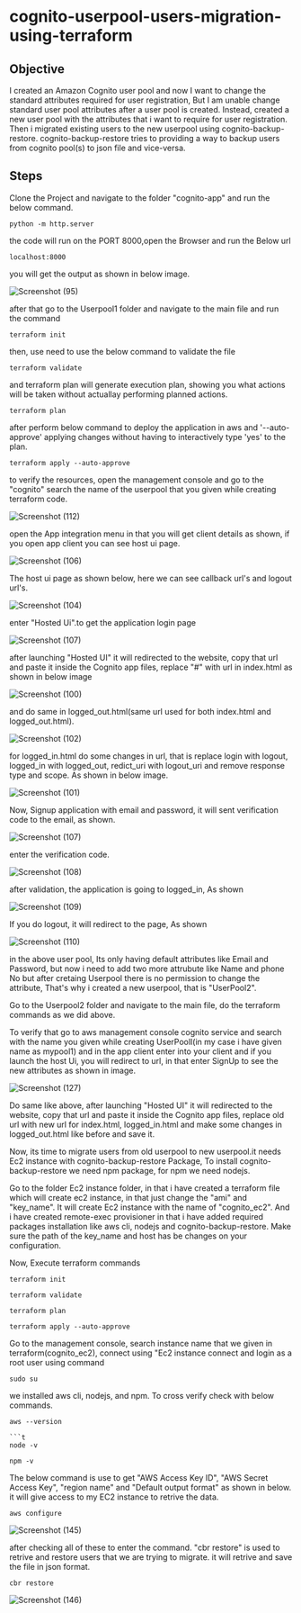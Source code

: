 # cognito-userpool-users-migration-using-terraform

## Objective
I created an Amazon Cognito user pool and now I want to change the standard attributes required for user registration, But I am unable change standard user pool attributes after a user pool is created. Instead, created a new user pool with the attributes that i want to require for user registration. Then i  migrated  existing users to the new userpool using cognito-backup-restore.
cognito-backup-restore tries to  providing a way to backup users from cognito pool(s) to json file and vice-versa.

## Steps

Clone the Project and navigate to the folder "cognito-app" and run the below command.
```t
python -m http.server 
```
the code will run on the PORT 8000,open the Browser and run the Below url
```t
localhost:8000
```
you will get the output as shown in below image.

![Screenshot (95)](https://user-images.githubusercontent.com/120295902/235646615-444e1946-0323-4395-9fac-0d55266d13d6.png)

after that go to the Userpool1 folder and navigate to the main file and run the command
```t
terraform init
```
then, use need to use the below command to validate the file
```t
terraform validate
```
and terraform plan will generate execution plan, showing you what actions will be taken without actuallay performing planned actions.
```t
terraform plan
```
after perform below command to deploy the application in aws and '--auto-approve' applying changes without having to interactively type 'yes' to the plan.
```t
terraform apply --auto-approve
```
to verify the resources, open the management console and go to the "cognito" search the name of the userpool that you given while creating terraform code.

![Screenshot (112)](https://user-images.githubusercontent.com/120295902/235833543-701fa476-af86-4e2f-88b1-c0553e4a602d.png)
 
 open the App integration menu in that you will get client details as shown, if you open app client you can see host ui page.
 
![Screenshot (106)](https://user-images.githubusercontent.com/120295902/235735658-8d887291-8903-4c34-a01c-e623d0a8aaa0.png)

The host ui page as shown below, here we can see callback url's and logout url's.

![Screenshot (104)](https://user-images.githubusercontent.com/120295902/235735667-8992eee2-d7dd-44ab-9702-85e56272d267.png)

enter "Hosted Ui".to get the application login page

![Screenshot (107)](https://user-images.githubusercontent.com/120295902/235735686-00932550-ff20-49eb-b475-e155bbed984b.png)

after launching "Hosted UI" it will redirected to the website, copy that url and paste it inside the Cognito app files, replace "#" with url in index.html
as shown in below image

![Screenshot (100)](https://user-images.githubusercontent.com/120295902/235729317-90441b7e-8859-4a6b-b343-2aaae7b733e0.png)

and do same in logged_out.html(same url used for both index.html and logged_out.html).

![Screenshot (102)](https://user-images.githubusercontent.com/120295902/235729341-80a18471-a6dc-4690-90ca-606b7d86db81.png)

for logged_in.html do some changes in url, that is replace login with logout, logged_in with logged_out, redict_uri with logout_uri and remove response type and scope. As shown in below image.

![Screenshot (101)](https://user-images.githubusercontent.com/120295902/235729327-838b19c6-7737-4cdb-8edf-202f523a8126.png)

Now, Signup application with email and password, it will sent verification code to the email, as shown.

![Screenshot (107)](https://user-images.githubusercontent.com/120295902/235737171-fbb61930-82e8-46f3-89e0-7fda2814734a.png)

enter the verification code.

![Screenshot (108)](https://user-images.githubusercontent.com/120295902/235737176-95e4bee9-a977-4fae-a0d2-6c87ff00b74b.png)

after validation, the application is going to logged_in, As shown

![Screenshot (109)](https://user-images.githubusercontent.com/120295902/235737180-c09e6ba9-401f-4f34-a59d-d57bb0ef6c6e.png)

If you do logout, it will redirect to the page, As shown

![Screenshot (110)](https://user-images.githubusercontent.com/120295902/235737187-15d02c48-8172-4b71-a04d-a43ca9b2644c.png)

in the above user pool, Its only having default attributes like Email and Password, but now i need to add two more attrubute like Name and phone No but after cretaing Userpool there is no permission to change the attribute, That's why i created a new userpool, that is "UserPool2".

Go to the Userpool2 folder and navigate to the main file, do the terraform commands as we did above.

To verify that go to aws management console cognito service and search with the name you given while creating UserPoolI(in my case i have given name as mypool1) and in the  app client enter into your client and if you launch the host Ui, you will redirect to url, in that enter SignUp to see the new attributes as shown in image.

![Screenshot (127)](https://user-images.githubusercontent.com/120295902/236803734-bc561cf4-36f7-41a5-a9ff-916ec8ab47bd.png)

 Do same like above, after launching "Hosted UI" it will redirected to the website, copy that url and paste it inside the Cognito app files, replace old url  with new url for index.html, logged_in.html and make some changes in logged_out.html like before and save it.
 
 Now, its time to migrate users from old userpool to new userpool.it needs Ec2 instance with cognito-backup-restore Package, To install cognito-backup-restore we need npm package, for   npm we need nodejs.
 
 Go to the folder Ec2 instance folder, in that i have created a terraform file which will create ec2 instance, in that just change the "ami" and "key_name". It will create Ec2 instance with  the  name of "cognito_ec2". And i have created remote-exec provisioner in that i have added required packages installation like aws cli, nodejs and cognito-backup-restore. Make sure the path of the key_name and host has be changes on your configuration.
 
Now, Execute terraform commands
```t
terraform init
```
```t
terraform validate
```
```t
terraform plan
```
```t
terraform apply --auto-approve
```
Go to the management console, search instance name that we given in terraform(cognito_ec2), connect using "Ec2 instance connect and login as a root user using command
```t
sudo su
```
we installed aws cli, nodejs, and npm. To cross verify check with below commands.
```t
aws --version

```t
node -v
```
```t
npm -v
```
The below command is use to get "AWS Access Key ID", "AWS Secret Access Key", "region name" and "Default output format" as shown in below. it will give access to my EC2 instance to retrive the data.
```t
aws configure
```
![Screenshot (145)](https://github.com/mugaliraghu/cognito-users-migration-using-terraform/assets/120295902/7bdab198-e4ca-4458-8146-cc4964ebce3a)

after checking all of these to enter the command. "cbr restore" is used to retrive and restore users that we are trying to migrate. it will retrive and save the file in json format.
```
cbr restore
```
![Screenshot (146)](https://github.com/mugaliraghu/cognito-users-migration-using-terraform/assets/120295902/dccb92a9-75bf-4038-915b-cb89affda494)

